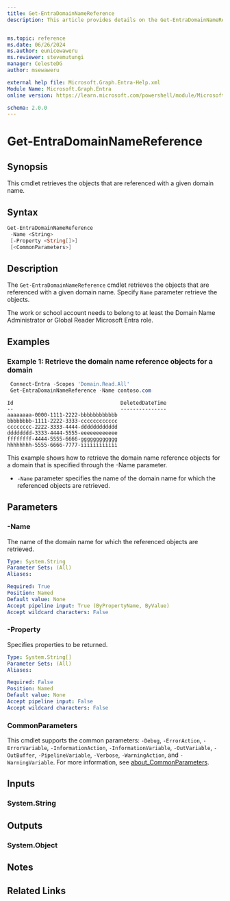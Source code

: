 ```yaml
---
title: Get-EntraDomainNameReference
description: This article provides details on the Get-EntraDomainNameReference command.


ms.topic: reference
ms.date: 06/26/2024
ms.author: eunicewaweru
ms.reviewer: stevemutungi
manager: CelesteDG
author: msewaweru

external help file: Microsoft.Graph.Entra-Help.xml
Module Name: Microsoft.Graph.Entra
online version: https://learn.microsoft.com/powershell/module/Microsoft.Graph.Entra/Get-EntraDomainNameReference

schema: 2.0.0
---
```


# Get-EntraDomainNameReference

## Synopsis

This cmdlet retrieves the objects that are referenced with a given domain name.

## Syntax

```powershell
Get-EntraDomainNameReference
 -Name <String>
 [-Property <String[]>]
 [<CommonParameters>]
```

## Description

The `Get-EntraDomainNameReference` cmdlet retrieves the objects that are referenced with a given domain name. Specify `Name` parameter retrieve the objects.

The work or school account needs to belong to at least the Domain Name Administrator or Global Reader Microsoft Entra role.

## Examples

### Example 1: Retrieve the domain name reference objects for a domain

```powershell
 Connect-Entra -Scopes 'Domain.Read.All'
 Get-EntraDomainNameReference -Name contoso.com
```

```Output
Id                                   DeletedDateTime
--                                   ---------------
aaaaaaaa-0000-1111-2222-bbbbbbbbbbbb
bbbbbbbb-1111-2222-3333-cccccccccccc
cccccccc-2222-3333-4444-dddddddddddd
dddddddd-3333-4444-5555-eeeeeeeeeeee
ffffffff-4444-5555-6666-gggggggggggg
hhhhhhhh-5555-6666-7777-iiiiiiiiiiii
```

This example shows how to retrieve the domain name reference objects for a domain that is specified through the -Name parameter.

- `-Name` parameter specifies the name of the domain name for which the referenced objects are retrieved.

## Parameters

### -Name

The name of the domain name for which the referenced objects are retrieved.

```yaml
Type: System.String
Parameter Sets: (All)
Aliases:

Required: True
Position: Named
Default value: None
Accept pipeline input: True (ByPropertyName, ByValue)
Accept wildcard characters: False
```

### -Property

Specifies properties to be returned.

```yaml
Type: System.String[]
Parameter Sets: (All)
Aliases:

Required: False
Position: Named
Default value: None
Accept pipeline input: False
Accept wildcard characters: False
```

### CommonParameters

This cmdlet supports the common parameters: `-Debug`, `-ErrorAction`, `-ErrorVariable`, `-InformationAction`, `-InformationVariable`, `-OutVariable`, `-OutBuffer`, `-PipelineVariable`, `-Verbose`, `-WarningAction`, and `-WarningVariable`. For more information, see [about_CommonParameters](https://go.microsoft.com/fwlink/?LinkID=113216).

## Inputs

### System.String

## Outputs

### System.Object

## Notes

## Related Links
